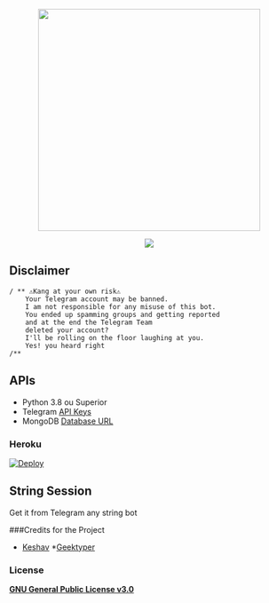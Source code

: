 <p align="center">
<a href="https://t.me/RabbitxUserbot"><img src="https://telegra.ph//file/2eaa580b342a1b81342fe.jpg" width="400" height="400"/>
</p>
<p align="center">
<a href="https://t.me/rabbitxuserbot"><img src="https://img.shields.io/badge/Join-Telegram%20Group-red.svg?style=flat-square&logo=Telegram"></a>

</p>

## Disclaimer
```
/ ** ⚠️Kang at your own risk⚠️
    Your Telegram account may be banned.
    I am not responsible for any misuse of this bot.
    You ended up spamming groups and getting reported
    and at the end the Telegram Team
    deleted your account?
    I'll be rolling on the floor laughing at you.
    Yes! you heard right
/**
```

## APIs 
* Python 3.8 ou Superior
* Telegram [API Keys](https://my.telegram.org/apps)
* MongoDB [Database URL](https://cloud.mongodb.com/)

### Heroku
[![Deploy](https://www.herokucdn.com/deploy/button.svg)](https://heroku.com/deploy?template=https://github.com/Geektyper/Rabbitx-ub)

## String Session

Get it from Telegram any string bot

###Credits for the Project
* [Keshav](https://github.com/ShutupKeshav)
*[Geektyper](https://GitHub.com/Geektyper)

###  License
[**GNU General Public License v3.0**](https://github.com/Geektyper/RabbitX-ub/License)
